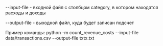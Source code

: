 --input-file - входной файл с столбцом category, в котором находятся расходы и доходы

--output-file - выходной файл, куда будет записан подсчет

Пример команды: python -m count_revenue_costs --input-file data/transactions.csv --output-file txtx.txt